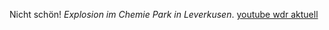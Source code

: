Nicht schön! _Explosion im Chemie Park in Leverkusen_. [youtube wdr aktuell](https://www.youtube.com/watch?v=BxDv4fofRsI)